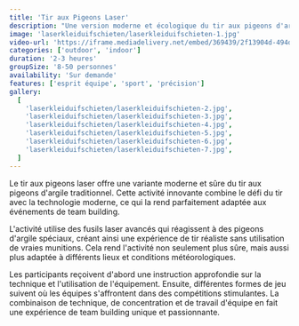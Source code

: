 ```yaml
---
title: 'Tir aux Pigeons Laser'
description: "Une version moderne et écologique du tir aux pigeons d'argile"
image: 'laserkleiduifschieten/laserkleiduifschieten-1.jpg'
video-url: 'https://iframe.mediadelivery.net/embed/369439/2f13904d-494d-4441-a9e4-471d1eeb3557'
categories: ['outdoor', 'indoor']
duration: '2-3 heures'
groupSize: '8-50 personnes'
availability: 'Sur demande'
features: ['esprit équipe', 'sport', 'précision']
gallery:
  [
    'laserkleiduifschieten/laserkleiduifschieten-2.jpg',
    'laserkleiduifschieten/laserkleiduifschieten-3.jpg',
    'laserkleiduifschieten/laserkleiduifschieten-4.jpg',
    'laserkleiduifschieten/laserkleiduifschieten-5.jpg',
    'laserkleiduifschieten/laserkleiduifschieten-6.jpg',
    'laserkleiduifschieten/laserkleiduifschieten-7.jpg',
  ]
---
```


Le tir aux pigeons laser offre une variante moderne et sûre du tir aux pigeons d'argile traditionnel. Cette activité innovante combine le défi du tir avec la technologie moderne, ce qui la rend parfaitement adaptée aux événements de team building.

L'activité utilise des fusils laser avancés qui réagissent à des pigeons d'argile spéciaux, créant ainsi une expérience de tir réaliste sans utilisation de vraies munitions. Cela rend l'activité non seulement plus sûre, mais aussi plus adaptée à différents lieux et conditions météorologiques.

Les participants reçoivent d'abord une instruction approfondie sur la technique et l'utilisation de l'équipement. Ensuite, différentes formes de jeu suivent où les équipes s'affrontent dans des compétitions stimulantes. La combinaison de technique, de concentration et de travail d'équipe en fait une expérience de team building unique et passionnante.

